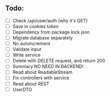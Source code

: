 ## Todo:
- [ ] Check /api/user/auth (why it's GET) 
- [ ] Save in cookies token
- [ ] Dependency from package lock json
- [ ] Migrate database separately
- [ ] No autoincrement
- [ ] Validate input
- [ ] Write service
- [ ] Delete with DELETE request, and return 200
- [ ] Summary NO NEED IN BACKEND!
- [ ] Read about ReadableStream
- [ ] Fix controllers with service
- [ ] Read about REST
- [ ] UserDTO